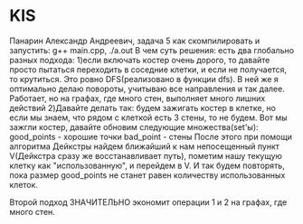 # KIS
Панарин Александр Андреевич, задача 5
как скомпилировать и запустить: g++ main.cpp, ./a.out
В чем суть решения: есть два глобально разных подхода:
1)если включать костер очень дорого, то давайте просто пытаться переходить в соседние клетки, и если не получается, то крутиться. Это ровно DFS(реализовано в функции dfs). В ней же
я оптимально делаю повороты, учитываю все направления и так далее. Работает, но на графах, где много стен, выполняет много лишних действий
2)Давайте делать так: будем зажигать костер в клетке, но если мы знаем, что рядом с клеткой есть 3 стены, то не будем. Вот мы зажгли костер, давайте обновим следующие множества(set'ы):
good_points - хорошие точки
bad_point - стены
После этого при помощи алгоритма Дейкстры найдем ближайший к нам непосещенный пункт V(Дейкстра сразу же восстанавливает путь), пометим нашу текущую клетку как "использованную", и перейдем
в V. И так будем повторять, пока размер good_points не станет равен количеству использованных клеток.

Второй подход ЗНАЧИТЕЛЬНО экономит операции 1 и 2 на графах, где много стен.
